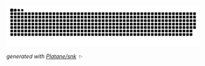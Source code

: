 <picture>
  <source media="(prefers-color-scheme: dark)" srcset="https://raw.githubusercontent.com/cravend/cravend/output/github-contribution-grid-snake-dark.svg">
  <source media="(prefers-color-scheme: light)" srcset="https://raw.githubusercontent.com/cravend/cravend/output/github-contribution-grid-snake.svg">
  <img alt="github contribution grid snake animation" src="https://raw.githubusercontent.com/cravend/cravend/output/github-contribution-grid-snake.svg">
</picture>

_generated with [Platane/snk](https://github.com/Platane/snk) ✨_